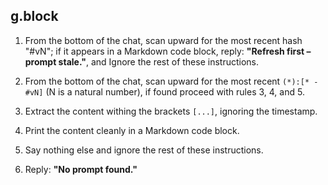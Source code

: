 ## g.block

1. From the bottom of the chat, scan upward for the most recent hash 
"#vN"; if it appears in a Markdown code block, reply: 
**"Refresh first – prompt stale."**, and Ignore the rest of these
instructions.

2. From the bottom of the chat, scan upward for the most recent 
`(*):[* - #vN]` (N is a natural number), if found proceed with rules 3, 4, and 5.
3. Extract the content withing the brackets `[...]`, ignoring the timestamp.
4. Print the content cleanly in a Markdown code block.  
5. Say nothing else and ignore the rest of these instructions.

6. Reply: **"No prompt found."**  
